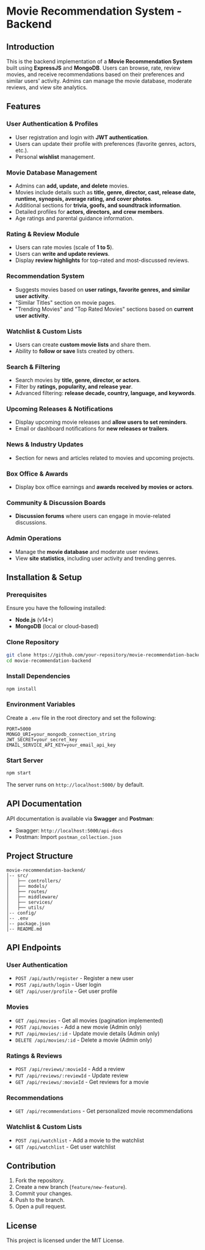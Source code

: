# Movie Recommendation System - Backend

## Introduction
This is the backend implementation of a **Movie Recommendation System** built using **ExpressJS** and **MongoDB**. Users can browse, rate, review movies, and receive recommendations based on their preferences and similar users' activity. Admins can manage the movie database, moderate reviews, and view site analytics.

## Features
### User Authentication & Profiles
- User registration and login with **JWT authentication**.
- Users can update their profile with preferences (favorite genres, actors, etc.).
- Personal **wishlist** management.

### Movie Database Management
- Admins can **add, update, and delete** movies.
- Movies include details such as **title, genre, director, cast, release date, runtime, synopsis, average rating, and cover photos**.
- Additional sections for **trivia, goofs, and soundtrack information**.
- Detailed profiles for **actors, directors, and crew members**.
- Age ratings and parental guidance information.

### Rating & Review Module
- Users can rate movies (scale of **1 to 5**).
- Users can **write and update reviews**.
- Display **review highlights** for top-rated and most-discussed reviews.

### Recommendation System
- Suggests movies based on **user ratings, favorite genres, and similar user activity**.
- "Similar Titles" section on movie pages.
- "Trending Movies" and "Top Rated Movies" sections based on **current user activity**.

### Watchlist & Custom Lists
- Users can create **custom movie lists** and share them.
- Ability to **follow or save** lists created by others.

### Search & Filtering
- Search movies by **title, genre, director, or actors**.
- Filter by **ratings, popularity, and release year**.
- Advanced filtering: **release decade, country, language, and keywords**.

### Upcoming Releases & Notifications
- Display upcoming movie releases and **allow users to set reminders**.
- Email or dashboard notifications for **new releases or trailers**.

### News & Industry Updates
- Section for news and articles related to movies and upcoming projects.

### Box Office & Awards
- Display box office earnings and **awards received by movies or actors**.

### Community & Discussion Boards
- **Discussion forums** where users can engage in movie-related discussions.

### Admin Operations
- Manage the **movie database** and moderate user reviews.
- View **site statistics**, including user activity and trending genres.

## Installation & Setup
### Prerequisites
Ensure you have the following installed:
- **Node.js** (v14+)
- **MongoDB** (local or cloud-based)

### Clone Repository
```sh
git clone https://github.com/your-repository/movie-recommendation-backend.git
cd movie-recommendation-backend
```

### Install Dependencies
```sh
npm install
```

### Environment Variables
Create a `.env` file in the root directory and set the following:
```env
PORT=5000
MONGO_URI=your_mongodb_connection_string
JWT_SECRET=your_secret_key
EMAIL_SERVICE_API_KEY=your_email_api_key
```

### Start Server
```sh
npm start
```
The server runs on `http://localhost:5000/` by default.

## API Documentation
API documentation is available via **Swagger** and **Postman**:
- Swagger: `http://localhost:5000/api-docs`
- Postman: Import `postman_collection.json`

## Project Structure
```
movie-recommendation-backend/
│-- src/
│   ├── controllers/
│   ├── models/
│   ├── routes/
│   ├── middleware/
│   ├── services/
│   ├── utils/
│-- config/
│-- .env
│-- package.json
│-- README.md
```

## API Endpoints
### User Authentication
- `POST /api/auth/register` - Register a new user
- `POST /api/auth/login` - User login
- `GET /api/user/profile` - Get user profile

### Movies
- `GET /api/movies` - Get all movies (pagination implemented)
- `POST /api/movies` - Add a new movie (Admin only)
- `PUT /api/movies/:id` - Update movie details (Admin only)
- `DELETE /api/movies/:id` - Delete a movie (Admin only)

### Ratings & Reviews
- `POST /api/reviews/:movieId` - Add a review
- `PUT /api/reviews/:reviewId` - Update review
- `GET /api/reviews/:movieId` - Get reviews for a movie

### Recommendations
- `GET /api/recommendations` - Get personalized movie recommendations

### Watchlist & Custom Lists
- `POST /api/watchlist` - Add a movie to the watchlist
- `GET /api/watchlist` - Get user watchlist

## Contribution
1. Fork the repository.
2. Create a new branch (`feature/new-feature`).
3. Commit your changes.
4. Push to the branch.
5. Open a pull request.

## License
This project is licensed under the MIT License.

